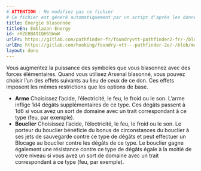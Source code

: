 ```yaml
---
# ATTENTION : Ne modifiez pas ce fichier
# Ce fichier est généré automatiquement par un script d'après les données du module Foundry VTT officiel et de sa traduction
title: Énergie blasonnée
titleEn: Emblazon Energy
id: rKZE8BA9IQHSSWoW
urlFr: https://gitlab.com/pathfinder-fr/foundryvtt-pathfinder2-fr/-/blob/master/data/feats/rKZE8BA9IQHSSWoW.htm
urlEn: https://gitlab.com/hooking/foundry-vtt---pathfinder-2e/-/blob/master/packs/data/feats.db/emblazon-energy.json
layout: dons
---
```

Vous augmentez la puissance des symboles que vous blasonnez avec des forces élémentaires. Quand vous utilisez Arsenal blasonné, vous pouvez choisir l’un des effets suivants au lieu de ceux de ce don. Ces effets imposent les mêmes restrictions que les options de base.

- **Arme** Choisissez l’acide, l’électricité, le feu, le froid ou le son. L’arme inflige 1d4 dégâts supplémentaires de ce type. Ces dégâts passent à 1d6 si vous avez un sort de domaine avec un trait correspondant à ce type (feu, par exemple).
- **Bouclier** Choisissez l’acide, l’électricité, le feu, le froid ou le son. Le porteur du bouclier bénéficie du bonus de circonstances du bouclier à ses jets de sauvegarde contre ce type de dégâts et peut effectuer un Blocage au bouclier contre les dégâts de ce type. Le bouclier gagne également une résistance contre ce type de dégâts égale à la moitié de votre niveau si vous avez un sort de domaine avec un trait correspondant à ce type (feu, par exemple).
